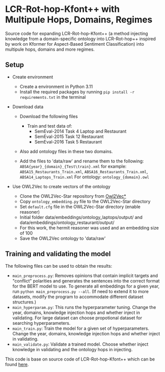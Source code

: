 # LCR-Rot-hop-Kfont++ with Multipule Hops, Domains, Regimes

Source code for expanding LCR-Rot-hop-Kfont++ (a method injecting knowledge from a domain-specific ontology into LCR-Rot-hop++ inspired by work on Kformer for Aspect-Based Sentiment Classification) into multipule hops, domains and more regimes.  

## Setup
- Create environment
   - Create a environment in Python 3.11
   - Install the required packages by running `pip install -r requirements.txt` in the terminal

 
- Download data
  - Download the following files
    - Train and test data of:
      - SemEval-2014 Task 4 Laptop and Restaurant
      - SemEval-2015 Task 12 Restaurant
      - SemEval-2016 Task 5 Restaurant

  - Also add ontology files in these two domains.

  - Add the files to 'data/raw' and rename them to the following: `ABSA{year}_{domain}_{Test\train}.xml`
    for example: `ABSA15_Restaurants_Train.xml`, `ABSA16_Restaurants_Train.xml`, `ABSA14_Laptops_Train.xml`
    For ontology: `ontology_{domain}.owl`
   
- Use OWL2Vec to create vectors of the ontology
   - Clone the OWL2Vec-Star repository  from [Owl2Vec*](https://github.com/KRR-Oxford/OWL2Vec-Star.git)
   - Copy `ontology_embedding.py` file to the OWL2Vec-Star directory
   - Set `default.cfg` file in the OWL2Vec-Star directory (enable reasoner)
   - Initial folder data/embeddings/ontology_laptops/output/ and data/embeddings/ontology_restaurant/output/
   - For this work, the hermit reasoner was used and an embedding size of 100
   - Save the OWL2Vec ontology to 'data/raw'


## Training and validating the model
The following files can be used to obtain the results:

- `main_preprocess.py`: Removes opinions that contain implicit targets and "conflict" polarities and generates the sentences into the correct format for the BERT model to use. To generate all embeddings for a given year, run `python main_preprocess.py --all`. (If need to extend it to more datasets, modify the program to accommodate different dataset structures.)
- `main_hyperparam.py`: This runs the hyperparameter tuning. Change the year, domains, knowledge injection hops and whether inject in validating. For large dataset can choose propotional dataset for searching hyperparameters. 
- `main_train.py`: Train the model for a given set of hyperparameters. Change the year, domains, knowledge injection hops and whether inject in validating. 
- `main_validate.py`: Validate a trained model. Choose whether inject knowledge in validating and the ontology hops in injecting.

This code is base on source code of LCR-Rot-hop-Kfont++ which can be found [here](https://anonymous.4open.science/r/LCR-Rot-hop-Kfont_plus_plus-D6F8/README.md).